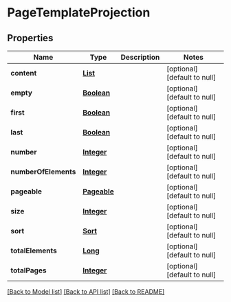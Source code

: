 # PageTemplateProjection
## Properties

Name | Type | Description | Notes
------------ | ------------- | ------------- | -------------
**content** | [**List**](TemplateProjection.md) |  | [optional] [default to null]
**empty** | [**Boolean**](boolean.md) |  | [optional] [default to null]
**first** | [**Boolean**](boolean.md) |  | [optional] [default to null]
**last** | [**Boolean**](boolean.md) |  | [optional] [default to null]
**number** | [**Integer**](integer.md) |  | [optional] [default to null]
**numberOfElements** | [**Integer**](integer.md) |  | [optional] [default to null]
**pageable** | [**Pageable**](Pageable.md) |  | [optional] [default to null]
**size** | [**Integer**](integer.md) |  | [optional] [default to null]
**sort** | [**Sort**](Sort.md) |  | [optional] [default to null]
**totalElements** | [**Long**](long.md) |  | [optional] [default to null]
**totalPages** | [**Integer**](integer.md) |  | [optional] [default to null]

[[Back to Model list]](../README.md#documentation-for-models) [[Back to API list]](../README.md#documentation-for-api-endpoints) [[Back to README]](../README.md)

